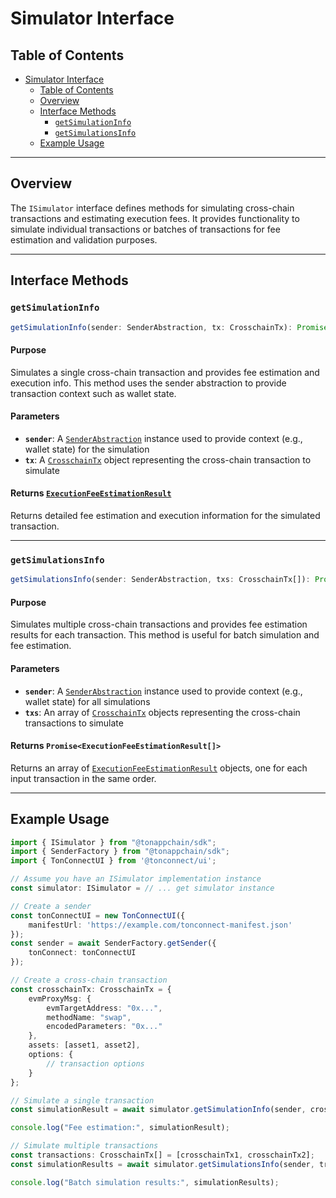 # Simulator Interface

## Table of Contents

- [Simulator Interface](#simulator-interface)
  - [Table of Contents](#table-of-contents)
  - [Overview](#overview)
  - [Interface Methods](#interface-methods)
    - [`getSimulationInfo`](#getsimulationinfo)
    - [`getSimulationsInfo`](#getsimulationsinfo)
  - [Example Usage](#example-usage)

---

## Overview

The `ISimulator` interface defines methods for simulating cross-chain transactions and estimating execution fees. It provides functionality to simulate individual transactions or batches of transactions for fee estimation and validation purposes.

---

## Interface Methods

### `getSimulationInfo`

```ts
getSimulationInfo(sender: SenderAbstraction, tx: CrosschainTx): Promise<ExecutionFeeEstimationResult>
```

#### **Purpose**

Simulates a single cross-chain transaction and provides fee estimation and execution info. This method uses the sender abstraction to provide transaction context such as wallet state.

#### **Parameters**

- **`sender`**: A [`SenderAbstraction`](./sender.md) instance used to provide context (e.g., wallet state) for the simulation
- **`tx`**: A [`CrosschainTx`](./../models/structs.md#crosschaintx) object representing the cross-chain transaction to simulate

#### **Returns** [`ExecutionFeeEstimationResult`](./../models/structs.md#executionfeeestimationresult)

Returns detailed fee estimation and execution information for the simulated transaction.

---

### `getSimulationsInfo`

```ts
getSimulationsInfo(sender: SenderAbstraction, txs: CrosschainTx[]): Promise<ExecutionFeeEstimationResult[]>
```

#### **Purpose**

Simulates multiple cross-chain transactions and provides fee estimation results for each transaction. This method is useful for batch simulation and fee estimation.

#### **Parameters**

- **`sender`**: A [`SenderAbstraction`](./sender.md) instance used to provide context (e.g., wallet state) for all simulations
- **`txs`**: An array of [`CrosschainTx`](./../models/structs.md#crosschaintx) objects representing the cross-chain transactions to simulate

#### **Returns** `Promise<ExecutionFeeEstimationResult[]>`

Returns an array of [`ExecutionFeeEstimationResult`](./../models/structs.md#executionfeeestimationresult) objects, one for each input transaction in the same order.

---

## Example Usage

```ts
import { ISimulator } from "@tonappchain/sdk";
import { SenderFactory } from "@tonappchain/sdk";
import { TonConnectUI } from '@tonconnect/ui';

// Assume you have an ISimulator implementation instance
const simulator: ISimulator = // ... get simulator instance

// Create a sender
const tonConnectUI = new TonConnectUI({
    manifestUrl: 'https://example.com/tonconnect-manifest.json'
});
const sender = await SenderFactory.getSender({
    tonConnect: tonConnectUI
});

// Create a cross-chain transaction
const crosschainTx: CrosschainTx = {
    evmProxyMsg: {
        evmTargetAddress: "0x...",
        methodName: "swap",
        encodedParameters: "0x..."
    },
    assets: [asset1, asset2],
    options: {
        // transaction options
    }
};

// Simulate a single transaction
const simulationResult = await simulator.getSimulationInfo(sender, crosschainTx);

console.log("Fee estimation:", simulationResult);

// Simulate multiple transactions
const transactions: CrosschainTx[] = [crosschainTx1, crosschainTx2];
const simulationResults = await simulator.getSimulationsInfo(sender, transactions);

console.log("Batch simulation results:", simulationResults);
```